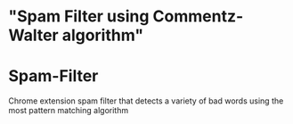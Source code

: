 "Spam Filter using Commentz-Walter algorithm"
=======
# Spam-Filter
Chrome extension spam filter that detects a variety of bad words using the most pattern matching algorithm


